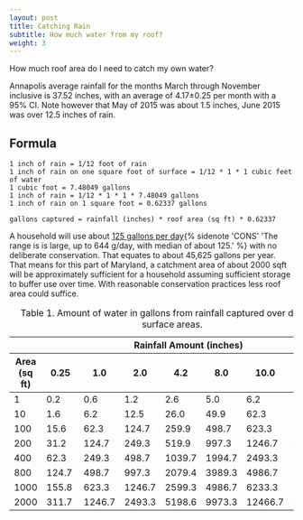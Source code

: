 ```yaml
---
layout: post
title: Catching Rain
subtitle: How much water from my roof?
weight: 3
---
```


How much roof area do I need to catch my own water?<!--more-->

Annapolis average rainfall for the months March through November inclusive is 37.52 inches, with an average of 4.17±0.25 per month with a 95% CI. Note however that May of 2015 was about 1.5 inches, June 2015 was over 12.5 inches of rain.

## Formula

```
1 inch of rain = 1/12 foot of rain
1 inch of rain on one square foot of surface = 1/12 * 1 * 1 cubic feet of water
1 cubic foot = 7.48049 gallons
1 inch of rain = 1/12 * 1 * 1 * 7.48049 gallons
1 inch of rain on 1 square foot = 0.62337 gallons

gallons captured = rainfall (inches) * roof area (sq ft) * 0.62337
```

A household will use about [125 gallons per day](https://en.wikipedia.org/wiki/Residential_water_use_in_the_U.S._and_Canada){% sidenote 'CONS' 'The range is is large, up to 644 g/day, with median of about 125.' %} with no deliberate conservation. That equates to about 45,625 gallons per year. That means for this part of Maryland, a catchment area of about 2000 sqft will be approximately sufficient for a household assuming sufficient storage to buffer use over time. With reasonable conservation practices less roof area could suffice.

<table>
    <caption>Table 1. Amount of water in gallons from rainfall captured over different surface areas.</caption>
<thead>
<tr><th /><th colspan="7" class="c">Rainfall Amount (inches)</th></tr>
<tr><th>Area (sq ft)</th>
    <th class="r m">0.25</th>
    <th class="r m">1.0</th>
    <th class="r m">2.0</th>
    <th class="r m">4.2</th>
    <th class="r m">8.0</th>
    <th class="r m">10.0</th>
    <th class="r m">37.5</th></tr>
</thead>
<tbody>
<tr>
    <td class="r m">1</td>
    <td class="r m"> 0.2&nbsp;</td>
    <td class="r m"> 0.6  </td>
    <td class="r m"> 1.2  </td>
    <td class="r m"> 2.6  </td>
    <td class="r m"> 5.0  </td>
    <td class="r m"> 6.2  </td>
    <td  class="r m"> 23.4</td>
</tr>
<tr>
    <td class="r m">10 </td>
    <td class="r m"> 1.6&nbsp;  </td>
    <td class="r m"> 6.2  </td>
    <td class="r m"> 12.5 </td>
    <td class="r m"> 26.0 </td>
    <td class="r m"> 49.9 </td>
    <td class="r m"> 62.3  </td>
    <td class="r m"> 233.9</td>
</tr>
<tr><td class="r m">100          </td><td class="r m"> 15.6&nbsp; </td><td class="r m"> 62.3 </td><td class="r m"> 124.7 </td><td class="r m"> 259.9 </td><td class="r m"> 498.7 </td><td class="r m"> 623.3 </td><td class="r m"> 2338.7</td>
</tr>
<tr><td class="r m">200   </td><td class="r m"> 31.2&nbsp;  </td><td class="r m"> 124.7 </td><td class="r m"> 249.3 </td><td class="r m"> 519.9 </td><td class="r m"> 997.3 </td><td class="r m"> 1246.7 </td><td class="r m"> 4677.5</td>
</tr>
<tr><td class="r m">400   </td><td class="r m"> 62.3&nbsp;  </td><td class="r m"> 249.3 </td><td class="r m"> 498.7 </td><td class="r m"> 1039.7 </td><td class="r m"> 1994.7  </td><td class="r m"> 2493.3 </td><td class="r m"> 9355.0</td>
</tr>
<tr><td class="r m">800   </td><td class="r m"> 124.7&nbsp; </td><td class="r m"> 498.7 </td><td class="r m"> 997.3 </td><td class="r m"> 2079.4 </td><td class="r m"> 3989.3 </td><td class="r m"> 4986.7 </td><td class="r m"> 18710.0</td>
</tr>
<tr><td class="r m">1000  </td><td class="r m"> 155.8&nbsp; </td><td class="r m"> 623.3 </td><td class="r m"> 1246.7 </td><td class="r m"> 2599.3 </td><td class="r m"> 4986.7 </td><td class="r m"> 6233.3 </td><td class="r m"> 23387.5</td>
</tr>
<tr><td class="r m">2000  </td><td class="r m"> 311.7&nbsp; </td><td class="r m"> 1246.7 </td><td class="r m"> 2493.3 </td><td class="r m"> 5198.6 </td><td class="r m"> 9973.3 </td><td class="r m"> 12466.7 </td><td class="r m"> 46774.9</td>
</tr> 
</tbody>
</table>



